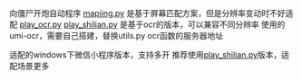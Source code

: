 向僵尸开炮自动程序
[mapiing.py](mapiing.py) 是基于屏幕匹配方案，但是分辨率变动时不好适配
[play_ocr.py](play_ocr.py) [play_shilian.py](play_shilian.py) 是基于ocr的版本，可以兼容不同分辨率
使用的umi-ocr，需要自己搭建，替换utils.py ocr函数的服务器地址

适配的windows下微信小程序版本，支持多开
推荐使用[play_shilian.py](play_shilian.py)版本，适配场景更多
